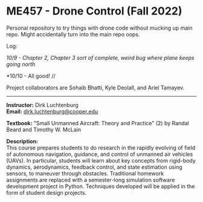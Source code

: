 # ME457 - Drone Control (Fall 2022)

Personal repository to try things with drone code without mucking up main repo. Might accidentally turn into the main repo oops.

Log:

*10/9 - Chapter 2, Chapter 3 sort of complete, weird bug where plane keeps going north*

*10/10 - All good! //

Project collaborators are Sohaib Bhatti, Kyle Deolall, and Ariel Tamayev.

---

**Instructor:** Dirk Luchtenburg<br/>
**Email:** dirk.luchtenburg@cooper.edu<br/>

**Textbook:** "Small Unmanned Aircraft: Theory and Practice" (2) by Randal Beard and Timothy W. McLain

**Description:**<br/>
This course prepares students to do research in the rapidly evolving of field of autonomous navigation, guidance, and control of unmanned air vehicles (UAVs). In particular, students will learn about key concepts from rigid-body dynamics, aerodynamics, feedback control, and state estimation using sensors, to maneuver through obstacles. Traditional homework assignments are replaced with a semester-long simulation software development project in Python. Techniques developed will be applied in the form of student design projects.
 
